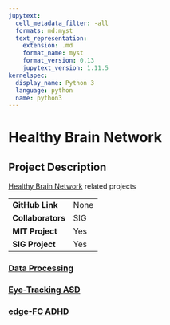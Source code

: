 ```yaml
---
jupytext:
  cell_metadata_filter: -all
  formats: md:myst
  text_representation:
    extension: .md
    format_name: myst
    format_version: 0.13
    jupytext_version: 1.11.5
kernelspec:
  display_name: Python 3
  language: python
  name: python3
---
```


# Healthy Brain Network

## Project Description
[Healthy Brain Network](http://fcon_1000.projects.nitrc.org/indi/cmi_healthy_brain_network/index.html) related projects

| | |
| -------------- | ----------------------------- |
| **GitHub Link**  | None |
| **Collaborators**| SIG |
| **MIT Project**  | Yes |
| **SIG Project**  | Yes |

### [Data Processing](research-journal/research/hbn/data-proc.md)

### [Eye-Tracking ASD](research-journal/research/hbn/eye-tracking-asd.md)

### [edge-FC ADHD](research-journal/research/hbn/eFC-adhd.md)